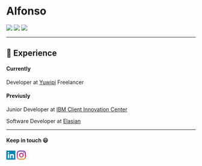   
# Alfonso
[![](https://img.shields.io/badge/OS-Ubuntu-orange?style=for-the-badge&logo=appveyor)](https://ubuntu.com/)
[![](https://img.shields.io/badge/OS-Fedora-blue?style=for-the-badge&logo=appveyor)](https://fedora.com/)
[![](https://img.shields.io/badge/Editor-VS%20Code-blue?style=for-the-badge&logo=appveyor)](https://code.visualstudio.com/)

<hr>

## :briefcase: Experience 

#### Currently
Developer at [Yuwipi](https://www.yuwpi.de/)
Freelancer

#### Previusly
Junior Developer at [IBM Client Innovation Center](https://www.ibm.it)

Software Developer at [Elasian](https://www.elaisian.com)

<hr>
<!--
## :dart: Goals

#### Current
- [ ] Improve my career
- [ ] Enjoy experiece abroad
- [ ] Create a software house
- [ ] Partecipate to Hackathons

#### Completed
- [x] Start a programmer career
- [x] Attended a startups accelerator program
-->


<!--
**Forz70043/Forz70043** is a ✨ _special_ ✨ repository because its `README.md` (this file) appears on your GitHub profile.

Here are some ideas to get you started:

- 🔭 I’m currently working on ...
- 🌱 I’m currently learning ...
- 👯 I’m looking to collaborate on ...
- 🤔 I’m looking for help with ...
- 💬 Ask me about ...
- 📫 How to reach me: ...
- 😄 Pronouns: ...
- ⚡ Fun fact: ...


[![Alfonso's GitHub stats](https://github-readme-stats.vercel.app/api?username=Forz70043&count_private=true&theme=gotham&show_icons=true)]()

[![Top Langs](https://github-readme-stats.vercel.app/api/top-langs/?username=Forz70043&layout=compact&langs_count=6&theme=gotham)]()
-->

#### Keep in touch :smiley:
[![](/images/linkedin.png)](https://www.linkedin.it/in/paololagalante)
[![](/images/instagram.png)](https://www.instagram.com/paolo_lagalante/)

<!--
**Dantesk/Dantesk** is a ✨ _special_ ✨ repository because its `README.md` (this file) appears on your GitHub profile.

Here are some ideas to get you started:

- 🔭 I’m currently working on ...
- 🌱 I’m currently learning ...
- 👯 I’m looking to collaborate on ...
- 🤔 I’m looking for help with ...
- 💬 Ask me about ...
- 📫 How to reach me: ...
- 😄 Pronouns: ...
- ⚡ Fun fact: ...
-->
